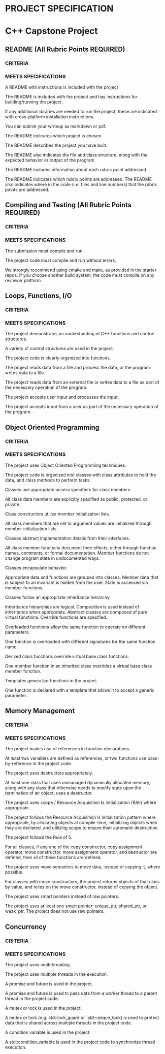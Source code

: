 # PROJECT SPECIFICATION
# C++ Capstone Project

## README (All Rubric Points REQUIRED)
### 
### CRITERIA
### MEETS SPECIFICATIONS
A README with instructions is included with the project

The README is included with the project and has instructions for building/running the project.

If any additional libraries are needed to run the project, these are indicated with cross-platform installation instructions.

You can submit your writeup as markdown or pdf.

The README indicates which project is chosen.

The README describes the project you have built.

The README also indicates the file and class structure, along with the expected behavior or output of the program.

The README includes information about each rubric point addressed.

The README indicates which rubric points are addressed. The README also indicates where in the code (i.e. files and line numbers) that the rubric points are addressed.

## Compiling and Testing (All Rubric Points REQUIRED)
### 
### CRITERIA
### MEETS SPECIFICATIONS
The submission must compile and run.

The project code must compile and run without errors.

We strongly recommend using cmake and make, as provided in the starter repos. If you choose another build system, the code must compile on any reviewer platform.

## Loops, Functions, I/O
### 
### CRITERIA
### MEETS SPECIFICATIONS
The project demonstrates an understanding of C++ functions and control structures.

A variety of control structures are used in the project.

The project code is clearly organized into functions.

The project reads data from a file and process the data, or the program writes data to a file.

The project reads data from an external file or writes data to a file as part of the necessary operation of the program.

The project accepts user input and processes the input.

The project accepts input from a user as part of the necessary operation of the program.

## Object Oriented Programming
### 
### CRITERIA
### MEETS SPECIFICATIONS
The project uses Object Oriented Programming techniques.

The project code is organized into classes with class attributes to hold the data, and class methods to perform tasks.

Classes use appropriate access specifiers for class members.

All class data members are explicitly specified as public, protected, or private.

Class constructors utilize member initialization lists.

All class members that are set to argument values are initialized through member initialization lists.

Classes abstract implementation details from their interfaces.

All class member functions document their effects, either through function names, comments, or formal documentation. Member functions do not change program state in undocumented ways.

Classes encapsulate behavior.

Appropriate data and functions are grouped into classes. Member data that is subject to an invariant is hidden from the user. State is accessed via member functions.

Classes follow an appropriate inheritance hierarchy.

Inheritance hierarchies are logical. Composition is used instead of inheritance when appropriate. Abstract classes are composed of pure virtual functions. Override functions are specified.

Overloaded functions allow the same function to operate on different parameters.

One function is overloaded with different signatures for the same function name.

Derived class functions override virtual base class functions.

One member function in an inherited class overrides a virtual base class member function.

Templates generalize functions in the project.

One function is declared with a template that allows it to accept a generic parameter.

## Memory Management
### 
### CRITERIA
### MEETS SPECIFICATIONS
The project makes use of references in function declarations.

At least two variables are defined as references, or two functions use pass-by-reference in the project code.

The project uses destructors appropriately.

At least one class that uses unmanaged dynamically allocated memory, along with any class that otherwise needs to modify state upon the termination of an object, uses a destructor.

The project uses scope / Resource Acquisition Is Initialization (RAII) where appropriate.

The project follows the Resource Acquisition Is Initialization pattern where appropriate, by allocating objects at compile-time, initializing objects when they are declared, and utilizing scope to ensure their automatic destruction.

The project follows the Rule of 5.

For all classes, if any one of the copy constructor, copy assignment operator, move constructor, move assignment operator, and destructor are defined, then all of these functions are defined.

The project uses move semantics to move data, instead of copying it, where possible.

For classes with move constructors, the project returns objects of that class by value, and relies on the move constructor, instead of copying the object.

The project uses smart pointers instead of raw pointers.

The project uses at least one smart pointer: unique_ptr, shared_ptr, or weak_ptr. The project does not use raw pointers.

## Concurrency
### 
### CRITERIA
### MEETS SPECIFICATIONS
The project uses multithreading.

The project uses multiple threads in the execution.

A promise and future is used in the project.

A promise and future is used to pass data from a worker thread to a parent thread in the project code.

A mutex or lock is used in the project.

A mutex or lock (e.g. std::lock_guard or `std::unique_lock) is used to protect data that is shared across multiple threads in the project code.

A condition variable is used in the project.

A std::condition_variable is used in the project code to synchronize thread execution.